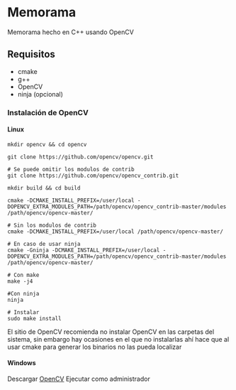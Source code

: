 # Memorama
Memorama hecho en C++ usando OpenCV

## Requisitos
- cmake
- g++
- OpenCV
- ninja (opcional)
### Instalación de OpenCV
#### Linux
```
mkdir opencv && cd opencv

git clone https://github.com/opencv/opencv.git

# Se puede omitir los modulos de contrib
git clone https://github.com/opencv/opencv_contrib.git

mkdir build && cd build

cmake -DCMAKE_INSTALL_PREFIX=/user/local -DOPENCV_EXTRA_MODULES_PATH=/path/opencv/opencv_contrib-master/modules /path/opencv/opencv-master/

# Sin los modulos de contrib
cmake -DCMAKE_INSTALL_PREFIX=/user/local /path/opencv/opencv-master/

# En caso de usar ninja
cmake -Gninja -DCMAKE_INSTALL_PREFIX=/user/local -DOPENCV_EXTRA_MODULES_PATH=/path/opencv/opencv_contrib-master/modules /path/opencv/opencv-master/

# Con make
make -j4

#Con ninja
ninja

# Instalar
sudo make install
``` 
El sitio de OpenCV recomienda no instalar OpenCV en las carpetas del sistema, sin embargo hay ocasiones en el que no instalarlas ahí hace que al usar cmake para generar los binarios no las pueda localizar

#### Windows
Descargar [OpenCV](https://sourceforge.net/projects/opencvlibrary/files/opencv-win/)
Ejecutar como administrador
